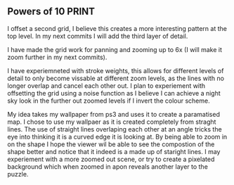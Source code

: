 ## Powers of 10 PRINT

I offset a second grid, I believe this creates a more interesting pattern at the top level. In my next commits I will add the third layer of detail.

I have made the grid work for panning and zooming up to 6x (I will make it zoom further in my next commits).

I have experiemneted with stroke weights, this allows for different levels of detail to only become vissable at different zoom levels, as the lines with no longer overlap and cancel each other out. I plan to experiement with offsetting the grid using a noise function as I believe I can achieve a night sky look in the further out zoomed levels if I invert the colour scheme.

My idea takes my wallpaper from ps3 and uses it to create a paramatised map. I chose to use my wallpaer as it is created completely from straght lines. The use of straight lines overlaping each other at an angle tricks the eye into thinking it is a curved edge it is looking at. By being able to zoom in on the shape I hope the viewer wil be able to see the compostion of the shape better and notice that it indeed is a made up of staright lines. I may experiement with a more zoomed out scene, or try to create a pixelated background which when zoomed in apon reveals another layer to the puzzle.


